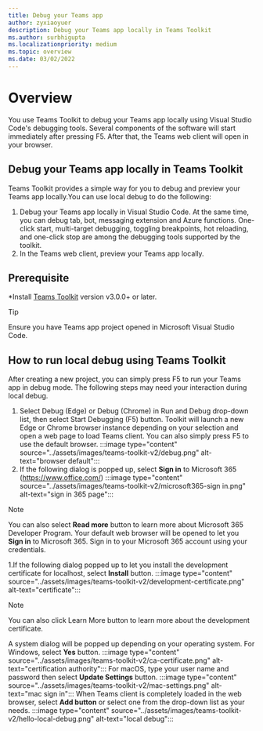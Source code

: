 ```yaml
---
title: Debug your Teams app 
author: zyxiaoyuer
description: Debug your Teams app locally in Teams Toolkit
ms.author: surbhigupta
ms.localizationpriority: medium
ms.topic: overview
ms.date: 03/02/2022
---
```


# Overview

You use Teams Toolkit to debug your Teams app locally using Visual Studio Code's debugging tools. Several components of the software will start immediately after pressing F5. After that, the Teams web client will open in your browser.

## Debug your Teams app locally in Teams Toolkit

  Teams Toolkit provides a simple way for you to debug and preview your Teams app locally.You can use local debug to do the following:

1. Debug your Teams app locally in Visual Studio Code. At the same time, you can debug tab, bot, messaging extension and Azure functions. One-click start, multi-target debugging, toggling breakpoints, hot reloading, and one-click stop are among the debugging tools supported by the toolkit.
2. In the Teams web client, preview your Teams app locally.

## Prerequisite

*Install [Teams Toolkit](https://marketplace.visualstudio.com/items?itemName=TeamsDevApp.ms-teams-vscode-extension) version v3.0.0+ or later.

>[!Tip]
Ensure you have Teams app project opened in Microsoft Visual Studio Code.

## How to run local debug using Teams Toolkit

After creating a new project, you can simply press F5 to run your Teams app in debug mode. The following steps may need your interaction during local debug.

1. Select Debug (Edge) or Debug (Chrome) in Run and Debug drop-down list, then select Start Debugging (F5) button. Toolkit will launch a new Edge or Chrome browser instance depending on your selection and open a web page to load Teams client. You can also simply press F5 to use the default browser.
:::image type="content" source="../assets/images/teams-toolkit-v2/debug.png" alt-text="browser default":::
1. If the following dialog is popped up, select **Sign in** to Microsoft 365 (<https://www.office.com/>)
:::image type="content" source="../assets/images/teams-toolkit-v2/microsoft365-sign in.png" alt-text="sign in 365 page":::

> [!NOTE]
> You can also select **Read more** button to learn more about Microsoft 365 Developer Program.
Your default web browser will be opened to let you **Sign in** to Microsoft 365. Sign in to your Microsoft 365 account using your credentials.

1.If the following dialog popped up to let you install the development certificate for localhost, select **Install** button.
:::image type="content" source="../assets/images/teams-toolkit-v2/development-certificate.png" alt-text="certificate":::

> [!Note]
> You can also click Learn More button to learn more about the development certificate.

A system dialog will be popped up depending on your operating system. For Windows, select **Yes** button.
:::image type="content" source="../assets/images/teams-toolkit-v2/ca-certificate.png" alt-text="certification authority":::
For macOS, type your user name and password then select **Update Settings** button.
:::image type="content" source="../assets/images/teams-toolkit-v2/mac-settings.png" alt-text="mac sign in":::
When Teams client is completely loaded in the  web browser, select **Add button** or select one from the drop-down list as your needs.
:::image type="content" source="../assets/images/teams-toolkit-v2/hello-local-debug.png" alt-text="local debug":::
